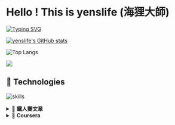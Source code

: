 # Hello ! This is yenslife (海狸大師)

[![Typing SVG](https://readme-typing-svg.demolab.com?font=Fira+Code&pause=1000&width=435&lines=NCKU+CSIE+student+(ISMP+lab);Keep+Making+Cool+stuff!;%E8%AC%9D%E8%AC%9D%E4%BD%A0%E9%BB%9E%E9%80%B2%E4%BE%86%EF%BC%8C%E4%BD%A0%E6%98%AF%E6%9C%80%E5%B8%A5%E7%9A%84%EF%BC%81)](https://git.io/typing-svg)

[![yenslife's GitHub stats](https://github-readme-stats.vercel.app/api?username=yenslife)](https://github.com/anuraghazra/github-readme-stats)

![Top Langs](https://github-readme-stats.vercel.app/api/top-langs/?username=yenslife&hide_progress=true)

![](https://komarev.com/ghpvc/?username=yenslife)


## 🔧 Technologies

![skills](https://skillicons.dev/icons?i=html,css,js,ts,nodejs,react,sqlite,postgres,mongodb,c,py,flask,fastapi,neovim,vscode,docker,md,git,bash,cloudflare,nginx,github,gmail,linux,discord&theme=light)

<details>
    <summary>&#128240 <b>鐵人賽文章</b></summary><br/>
  
<!-- BLOG-POST-LIST:START -->
  - [🏆 Python 新手的 AI 之旅：從零開始打造屬於你的 AI / LLM 應用](https://ithelp.ithome.com.tw/users/20168885/ironman/7699)
<!-- BLOG-POST-LIST:END -->
</details>


<details>
    <summary>🪪 <b>Coursera</b></summary><br/>
  
<!-- BLOG-POST-LIST:START -->
  - [Foundations of Objective-C App Development](https://www.coursera.org/account/accomplishments/verify/YBCWBF5Z2EMR)
  - [Linux System Programming and Introduction to Buildroot](https://www.coursera.org/account/accomplishments/verify/Z7CDYEHMKQ7V)
  - [Python Data Analysis](https://www.coursera.org/account/accomplishments/verify/GTB6NA69TNJ2)
  - [Python Data Representations](https://www.coursera.org/account/accomplishments/verify/NEC7LZ863T3A)
  - [Python Data Visualization](https://www.coursera.org/account/accomplishments/verify/DP38Q2UXW2CP)
  - [Python Programming Essentials](https://www.coursera.org/account/accomplishments/verify/RB6FJAYSZSMV)
  - [An Introduction to Interactive Programming in Python (Part 1)](https://www.coursera.org/account/accomplishments/verify/LVYAFQHMZDQA)
  - [An Introduction to Interactive Programming in Python (Part 2)](https://www.coursera.org/account/accomplishments/verify/JHZYHV4SG2YD)
  - [Introduction to Scripting in Python (Specialization Certificate)](https://www.coursera.org/account/accomplishments/specialization/certificate/CLDQQJZV8HMA)
  - [Introduction to Programming with MATLAB](https://www.coursera.org/account/accomplishments/verify/EP8JM5PFB3XE)
<!-- BLOG-POST-LIST:END -->
</details>
